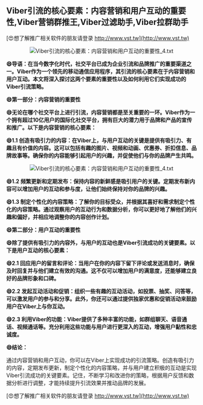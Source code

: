 ## **Viber引流的核心要素：内容营销和用户互动的重要性,Viber营销群推王,Viber过滤助手,Viber拉群助手**

[😍想了解推广相关软件的朋友请登录 http://www.vst.tw](http://www.vst.tw)

 <center><img src="https://vst.tw/MP4/tuiguang/png/2.png" alt="Viber引流的核心要素：内容营销和用户互动的重要性_4.txt"></center>

**😄导语：在当今数字化时代，社交平台已成为企业引流和品牌推广的重要渠道之一。Viber作为一个领先的移动通信应用程序，其引流的核心要素在于内容营销和用户互动。本文将深入探讨这两个要素的重要性以及如何利用它们实现成功的Viber引流策略。**

**😄第一部分：内容营销的重要性**

**😄无论在哪个社交平台上进行引流，内容营销都是至关重要的一环。Viber作为一个拥有超过10亿用户的国际化社交平台，拥有巨大的潜力用于品牌和产品的宣传和推广。以下是内容营销的核心要素：**

**😄1.1 创造有吸引力的内容：在Viber上，与用户互动的关键是提供有吸引力、有趣且有价值的内容。这可以包括有趣的图片、视频和动画、优惠券、折扣信息、品牌故事等。确保你的内容能够引起用户的兴趣，并促使他们与你的品牌产生共鸣。**

 <center><img src="https://vst.tw/MP4/tuiguang/png/3.png" alt="Viber引流的核心要素：内容营销和用户互动的重要性_4.txt"></center>

**😄1.2 频繁更新和定期发布：保持内容的新鲜感是吸引用户的关键。定期发布新内容可以增加用户的互动和参与度，让他们始终保持对你的品牌的兴趣。**

**😄1.3 制定个性化的内容策略：了解你的目标受众，并根据其喜好和需求制定个性化的内容策略。通过观察用户的互动行为和数据分析，你可以更好地了解他们的兴趣和偏好，并相应地调整你的内容创作计划。**

**😄第二部分：用户互动的重要性**

**😄除了提供有吸引力的内容外，与用户的互动也是Viber引流成功的关键要素。以下是用户互动的核心要素：**

**😄2.1 回应用户的留言和评论：当用户在你的内容下留下评论或发送消息时，确保及时回复并与他们建立有效的沟通。这不仅可以增加用户的满意度，还能够建立良好的品牌形象和口碑。**

**😄2.2 发起互动活动和促销：组织一些有趣的互动活动，如投票、抽奖、问答等，可以激发用户的参与和分享。此外，你还可以通过提供独家优惠和促销活动来鼓励用户在Viber上与你互动。**

**😄2.3 利用Viber的功能：Viber提供了多种丰富的功能，如群组聊天、语音通话、视频通话等。充分利用这些功能与用户进行更深入的互动，增强用户黏性和忠诚度。**

**😄结论：**

通过内容营销和用户互动，你可以在Viber上实现成功的引流策略。创造有吸引力的内容，定期发布更新，制定个性化的内容策略，并与用户建立积极的互动是实现Viber引流成功的关键要素。记住，不断学习和改进你的策略，根据用户反馈和数据分析进行调整，才能持续提升引流效果并推动品牌的发展。

[😍想了解推广相关软件的朋友请登录 http://www.vst.tw](http://www.vst.tw)



